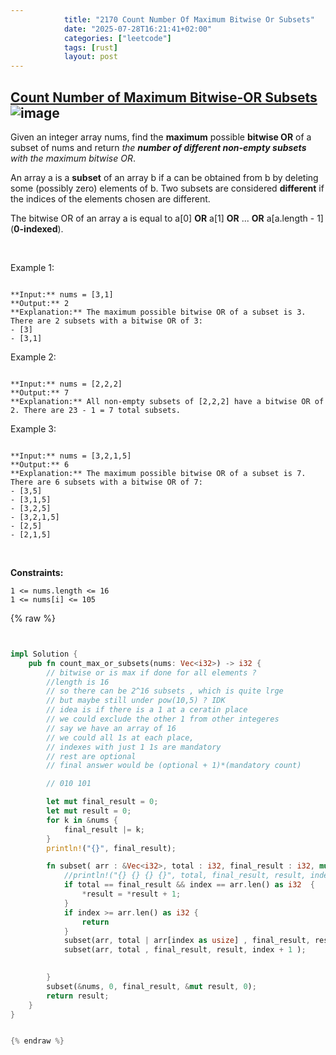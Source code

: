 ```yaml
---
            title: "2170 Count Number Of Maximum Bitwise Or Subsets"
            date: "2025-07-28T16:21:41+02:00"
            categories: ["leetcode"]
            tags: [rust]
            layout: post
---
```

            
## [Count Number of Maximum Bitwise-OR Subsets](https://leetcode.com/problems/count-number-of-maximum-bitwise-or-subsets) ![image](https://img.shields.io/badge/Difficulty-Medium-orange)

Given an integer array nums, find the **maximum** possible **bitwise OR** of a subset of nums and return *the **number of different non-empty subsets** with the maximum bitwise OR*.

An array a is a **subset** of an array b if a can be obtained from b by deleting some (possibly zero) elements of b. Two subsets are considered **different** if the indices of the elements chosen are different.

The bitwise OR of an array a is equal to a[0] **OR** a[1] **OR** ... **OR** a[a.length - 1] (**0-indexed**).

 

Example 1:

```

**Input:** nums = [3,1]
**Output:** 2
**Explanation:** The maximum possible bitwise OR of a subset is 3. There are 2 subsets with a bitwise OR of 3:
- [3]
- [3,1]

```

Example 2:

```

**Input:** nums = [2,2,2]
**Output:** 7
**Explanation:** All non-empty subsets of [2,2,2] have a bitwise OR of 2. There are 23 - 1 = 7 total subsets.

```

Example 3:

```

**Input:** nums = [3,2,1,5]
**Output:** 6
**Explanation:** The maximum possible bitwise OR of a subset is 7. There are 6 subsets with a bitwise OR of 7:
- [3,5]
- [3,1,5]
- [3,2,5]
- [3,2,1,5]
- [2,5]
- [2,1,5]
```

 

**Constraints:**

	1 <= nums.length <= 16
	1 <= nums[i] <= 105

{% raw %}


````rust


impl Solution {
    pub fn count_max_or_subsets(nums: Vec<i32>) -> i32 {
        // bitwise or is max if done for all elements ?
        //length is 16 
        // so there can be 2^16 subsets , which is quite lrge 
        // but maybe still under pow(10,5) ? IDK 
        // idea is if there is a 1 at a ceratin place 
        // we could exclude the other 1 from other integeres
        // say we have an array of 16
        // we could all 1s at each place,
        // indexes with just 1 1s are mandatory
        // rest are optional
        // final answer would be (optional + 1)*(mandatory count)

        // 010 101

        let mut final_result = 0;
        let mut result = 0;
        for k in &nums {
            final_result |= k;
        }
        println!("{}", final_result);

        fn subset( arr : &Vec<i32>, total : i32, final_result : i32, mut result : &mut i32, index : i32) {
            //println!("{} {} {} {}", total, final_result, result, index);
            if total == final_result && index == arr.len() as i32  {
                *result = *result + 1;
            }
            if index >= arr.len() as i32 {
                return 
            }
            subset(arr, total | arr[index as usize] , final_result, result, index + 1 );
            subset(arr, total , final_result, result, index + 1 );
            

        }
        subset(&nums, 0, final_result, &mut result, 0);
        return result;
    }
}


{% endraw %}
